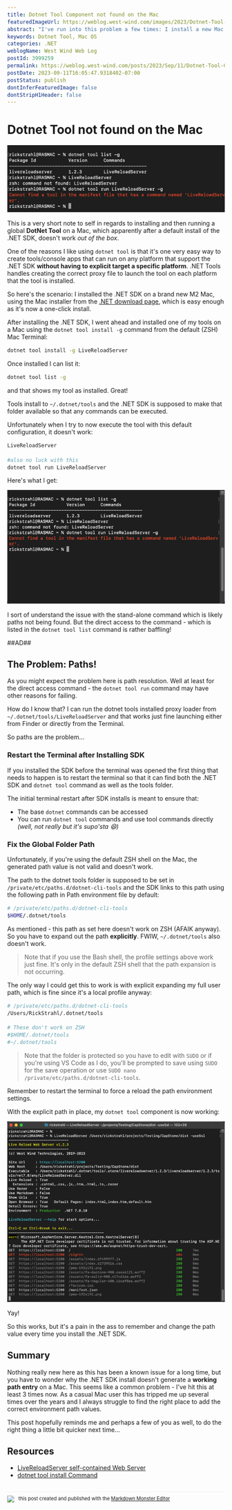 ```yaml
---
title: Dotnet Tool Component not found on the Mac
featuredImageUrl: https://weblog.west-wind.com/images/2023/Dotnet-Tool-Component-not-found-on-the-Mac/Banner.png
abstract: "I've run into this problem a few times: I install a new Mac OS and then install the .NET SDK. A bit later I install a dotnet tool using `dotnet tool install -g` and then try to run it, only to find out that the SDK is not able find it. This post is a note to self on how to fix the pathing for .NET tools to be found correctly and to be able to run your dotnet tools."
keywords: Dotnet Tool, Mac OS
categories: .NET
weblogName: West Wind Web Log
postId: 3999259
permalink: https://weblog.west-wind.com/posts/2023/Sep/11/Dotnet-Tool-Component-not-found-on-the-Mac
postDate: 2023-09-11T16:05:47.9318402-07:00
postStatus: publish
dontInferFeaturedImage: false
dontStripH1Header: false
---
```

# Dotnet Tool not found on the Mac

![banner](Banner.png)

This is a very short note to self in regards to installing and then running a global **DotNet Tool** on a Mac, which apparently after a default install of the .NET SDK, doesn't work *out of the box*.

One of the reasons I like using `dotnet tool` is that it's one very easy way to create tools/console apps that can run on any platform that support the .NET SDK **without having to explicit target a specific platform**. .NET Tools handles creating the correct proxy file to launch the tool on each platform that the tool is installed.

So here's the scenario: I installed the .NET SDK on a brand new M2 Mac, using the Mac installer from the [.NET download page](https://dotnet.microsoft.com/en-us/download), which is easy enough as it's now a one-click install.

After installing the .NET SDK, I went ahead and installed one of my tools on a Mac using the `dotnet tool install -g` command from the default (ZSH) Mac Terminal:

```bash
dotnet tool install -g LiveReloadServer
```

Once installed I can list it:

```bash
dotnet tool list -g
```

and that shows my tool as installed. Great! 

Tools install to `~/.dotnet/tools` and the .NET SDK is supposed to make that folder available so that any commands can be executed.

Unfortunately when I try to now execute the tool with this default configuration, it doesn't work:

```bash
LiveReloadServer

#also no luck with this
dotnet tool run LiveReloadServer
```

Here's what I get:

![Dotnet tool command not finding my Tool](ToolNotFoundWhenExecuting.png)

I sort of understand the issue with the stand-alone command which is likely paths not being found. But the direct access to the command - which is listed in the `dotnet tool list` command is rather baffling!

##AD##

## The Problem: Paths!
As you might expect the problem here is path resolution. Well at least for the direct access command - the `dotnet tool run` command may have other reasons for failing.

How do I know that? I can run the dotnet tools installed proxy loader from `~/.dotnet/tools/LiveReloadServer` and that works just fine launching either from Finder or directly from the Terminal.

So paths are the problem...

### Restart the Terminal after Installing SDK
If you installed the SDK before the terminal was opened the first thing that needs to happen is to restart the terminal so that it can find both the .NET SDK and `dotnet tool` command as well as the tools folder.

The initial terminal restart after SDK installs is meant to ensure that:

* The base `dotnet` commands can be accessed
* You can run `dotnet tool` commands and use tool commands directly  
  *(well, not really but it's supo'sta :smile:)*

### Fix the Global Folder Path
Unfortunately, if you're using the default ZSH shell on the Mac, the generated path value is not valid and doesn't work. 

The path to the dotnet tools folder is supposed to be set in  `/private/etc/paths.d/dotnet-cli-tools` and the SDK links to this path using the following path in Path environment file by default:

```bash
# /private/etc/paths.d/dotnet-cli-tools
$HOME/.dotnet/tools
```

As mentioned - this path as set here doesn't work on ZSH (AFAIK anyway). So you have to expand out the path **explicitly**. FWIW, `~/.dotnet/tools` also doesn't work.

> Note that if you use the Bash shell, the profile settings above work just fine. It's only in the default ZSH shell that the path expansion is not occurring.

The only way I could get this to work is with explicit expanding my full user path, which is fine since it's a local profile anyway:

```bash
# /private/etc/paths.d/dotnet-cli-tools
/Users/RickStrahl/.dotnet/tools

# These don't work on ZSH
#$HOME/.dotnet/tools
#~/.dotnet/tools
```

> Note that the folder is protected so you have to edit with `SUDO` or if you're using VS Code as I do, you'll be prompted to save using `SUDO` for the save operation or use `SUDO nano /private/etc/paths.d/dotnet-cli-tools`.

Remember to restart the terminal to force a reload the path environment settings.

With the explicit path in place, my `dotnet tool` component is now working:

![LiveReloadServer Dotnet Tool working in shell](SuccessFullToolLaunch.png)

Yay!

So this works, but it's a pain in the ass to remember and change the path value every time you install the .NET SDK.

## Summary
Nothing really new here as this has been a known issue for a long time, but you have to wonder why the .NET SDK install doesn't generate a **working path entry** on a Mac. This seems like a common problem - I've hit this at least 3 times now. As a casual Mac user this has tripped me up several times over the years and I always struggle to find the right place to add the correct environment path values. 

This post hopefully reminds me and perhaps a few of you as well, to do the right thing a little bit quicker next time...

## Resources

* [LiveReloadServer self-contained Web Server](https://github.com/RickStrahl/LiveReloadServer)
* [dotnet tool install Command](https://learn.microsoft.com/en-us/dotnet/core/tools/dotnet-tool-install)



<div style="margin-top: 30px;font-size: 0.8em;
            border-top: 1px solid #eee;padding-top: 8px;">
    <img src="https://markdownmonster.west-wind.com/favicon.png"
         style="height: 20px;float: left; margin-right: 10px;"/>
    this post created and published with the 
    <a href="https://markdownmonster.west-wind.com" 
       target="top">Markdown Monster Editor</a> 
</div>